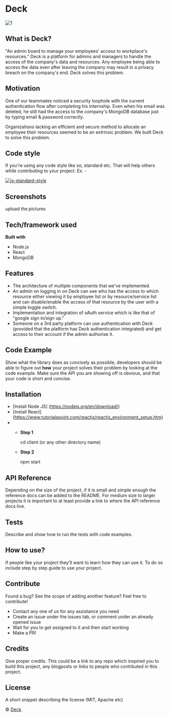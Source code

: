 # Deck

![1](https://user-images.githubusercontent.com/64865136/115148565-c3b97700-a07d-11eb-8e63-75c94974efc6.jpg)


## What is Deck?
"An admin board to manage your employees' access to workplace's resources."
Deck is a platform for admins and managers to handle the access of the company's data and resources. Any employee being able to access the data even after leaving the company may result in a privacy breach on the company's end. Deck solves this problem.

## Motivation
One of our teammates noticed a security loophole with the current authentication flow after completing his internship. Even when his email was deleted, he still had the access to the company's MongoDB database just by typing email & password correctly. 

Organizations lacking an efficient and secure method to allocate an employee their resources seemed to be an extrinsic problem. We built Deck to solve this problem.


## Code style
If you're using any code style like xo, standard etc. That will help others while contributing to your project. Ex. -

[![js-standard-style](https://img.shields.io/badge/code%20style-standard-brightgreen.svg?style=flat)](https://github.com/feross/standard)
 
## Screenshots
upload the pictures

## Tech/framework used

<b>Built with</b>
- Node.js
- React
- MongoDB

## Features

- The architecture of multiple components that we've implemented.
- An admin on logging in on Deck can see who has the access to which resource either viewing it by employee list or by resource/service list and can disable/enable the access of that resource by the user with a simple toggle switch.
- Implementation and integration of oAuth service which is like that of "google sign in/sign up."
- Someone on a 3rd party platform can use authentication with Deck (provided that the platform has Deck authentication integrated) and get access to their account if the admin authorise it.

## Code Example
Show what the library does as concisely as possible, developers should be able to figure out **how** your project solves their problem by looking at the code example. Make sure the API you are showing off is obvious, and that your code is short and concise.

## Installation

- [Install Node JS] (https://nodejs.org/en/download/)
- [Install React] (https://www.tutorialspoint.com/reactjs/reactjs_environment_setup.htm)
- 
    - **Step 1** 

      cd client (or any other directory name)
      
    - **Step 2** 

      npm start
      
## API Reference

Depending on the size of the project, if it is small and simple enough the reference docs can be added to the README. For medium size to larger projects it is important to at least provide a link to where the API reference docs live.

## Tests
Describe and show how to run the tests with code examples.

## How to use?
If people like your project they’ll want to learn how they can use it. To do so include step by step guide to use your project.

## Contribute

Found a bug? See the scope of adding another feature? Feel free to contribute!

- Contact any one of us for any assistance you need
- Create an issue under the issues tab, or comment under an already opened issue
- Wait for you to get assigned to it and then start working
- Make a PR!

## Credits
Give proper credits. This could be a link to any repo which inspired you to build this project, any blogposts or links to people who contrbuted in this project. 

## License
A short snippet describing the license (MIT, Apache etc)

 © [Deck]()
